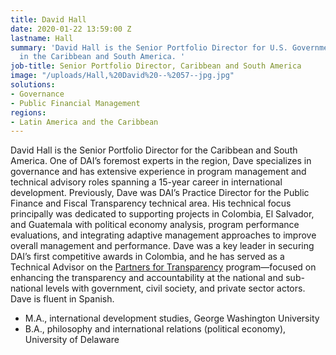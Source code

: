 ```yaml
---
title: David Hall
date: 2020-01-22 13:59:00 Z
lastname: Hall
summary: 'David Hall is the Senior Portfolio Director for U.S. Government projects
  in the Caribbean and South America. '
job-title: Senior Portfolio Director, Caribbean and South America
image: "/uploads/Hall,%20David%20--%2057--jpg.jpg"
solutions:
- Governance
- Public Financial Management
regions:
- Latin America and the Caribbean
---
```


David Hall is the Senior Portfolio Director for the Caribbean and South America. One of DAI’s foremost experts in the region, Dave specializes in governance and has extensive experience in program management and technical advisory roles spanning a 15-year career in international development. Previously, Dave was DAI’s Practice Director for the Public Finance and Fiscal Transparency technical area. His technical focus principally was dedicated to supporting projects in Colombia, El Salvador, and Guatemala with political economy analysis, program performance evaluations, and integrating adaptive management approaches to improve overall management and performance. Dave was a key leader in securing DAI’s first competitive awards in Colombia, and he has served as a Technical Advisor on the [Partners for Transparency](https://www.dai.com/our-work/projects/colombia-partners-for-transparency) program—focused on enhancing the transparency and accountability at the national and sub-national levels with government, civil society, and private sector actors. Dave is fluent in Spanish. 

* M.A., international development studies, George Washington University
* B.A., philosophy and international relations (political economy), University of Delaware